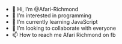 - 👋 Hi, I’m @Afari-Richmond
- 👀 I’m interested in programming 
- 🌱 I’m currently learning JavaScript 
- 💞️ I’m looking to collaborate with everyone 
- 📫 How to reach me Afari Richmond on fb

<!---
Afari-Richmond/Afari-Richmond is a ✨ special ✨ repository because its `README.md` (this file) appears on your GitHub profile.
You can click the Preview link to take a look at your changes.
--->
